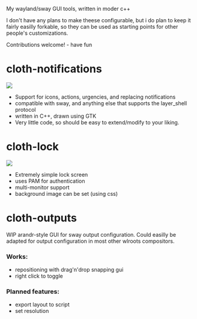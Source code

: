 My wayland/sway GUI tools, written in moder c++

I don't have any plans to make theese configurable, but i do plan to keep it fairly easilly forkable, so they can be used as starting points for other people's customizations.

Contributions welcome! - have fun

# cloth-notifications

![](https://i.ibb.co/PsLPZm7/image.png)

 - Support for icons, actions, urgencies, and replacing notifications
 - compatible with sway, and anything else that supports the layer_shell protocol
 - written in C++, drawn using GTK
 - Very little code, so should be easy to extend/modify to your liking.

# cloth-lock

![](https://i.ibb.co/7SBQdjr/image.png)

 - Extremely simple lock screen
 - uses PAM for authentication
 - multi-monitor support
 - background image can be set (using css)

# cloth-outputs
WIP arandr-style GUI for sway output configuration. Could easilly be adapted for output configuration in most other wlroots compositors.
### Works:
 - repositioning with drag'n'drop snapping gui
 - right click to toggle
### Planned features:
 - export layout to script
 - set resolution
